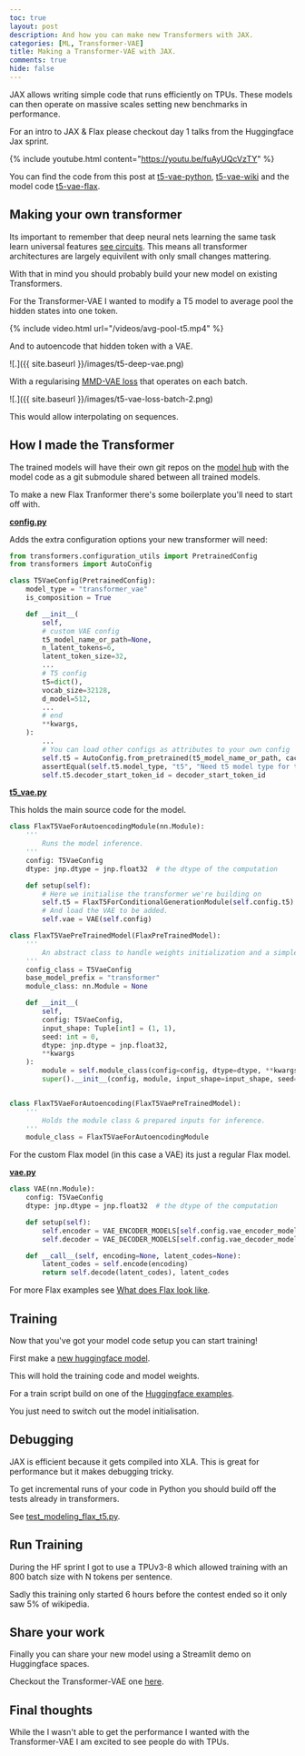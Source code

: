 ```yaml
---
toc: true
layout: post
description: And how you can make new Transformers with JAX.
categories: [ML, Transformer-VAE]
title: Making a Transformer-VAE with JAX.
comments: true
hide: false
---
```


JAX allows writing simple code that runs efficiently on TPUs.
These models can then operate on massive scales setting new benchmarks in performance.

For an intro to JAX & Flax please checkout day 1 talks from the Huggingface Jax sprint.

{% include youtube.html content="https://youtu.be/fuAyUQcVzTY" %}

You can find the code from this post at [t5-vae-python](https://huggingface.co/flax-community/t5-vae-python), [t5-vae-wiki](https://huggingface.co/flax-community/t5-vae-wiki) and the model code [t5-vae-flax](https://github.com/Fraser-Greenlee/t5-vae-flax).

## Making your own transformer

Its important to remember that deep neural nets learning the same task learn universal features [see circuits](https://distill.pub/2020/circuits/early-vision/).
This means all transformer architectures are largely equivilent with only small changes mattering.

With that in mind you should probably build your new model on existing Transformers.

For the Transformer-VAE I wanted to modify a T5 model to average pool the hidden states into one token.

{% include video.html url="/videos/avg-pool-t5.mp4" %}

And to autoencode that hidden token with a VAE.

![.]({{ site.baseurl }}/images/t5-deep-vae.png)

With a regularising [MMD-VAE loss](https://ermongroup.github.io/blog/a-tutorial-on-mmd-variational-autoencoders/) that operates on each batch.

![.]({{ site.baseurl }}/images/t5-vae-loss-batch-2.png)

This would allow interpolating on sequences.

## How I made the Transformer

The trained models will have their own git repos on the [model hub](https://huggingface.co/models) with the model code as a git submodule shared between all trained models.

To make a new Flax Tranformer there's some boilerplate you'll need to start off with.

**[config.py](https://github.com/Fraser-Greenlee/t5-vae-flax/blob/main/src/config.py)**

Adds the extra configuration options your new transformer will need:

```python
from transformers.configuration_utils import PretrainedConfig
from transformers import AutoConfig

class T5VaeConfig(PretrainedConfig):
    model_type = "transformer_vae"
    is_composition = True

    def __init__(
        self,
        # custom VAE config
        t5_model_name_or_path=None,
        n_latent_tokens=6,
        latent_token_size=32,
        ...
        # T5 config
        t5=dict(),
        vocab_size=32128,
        d_model=512,
        ...
        # end
        **kwargs,
    ):
        ...
        # You can load other configs as attributes to your own config
        self.t5 = AutoConfig.from_pretrained(t5_model_name_or_path, cache_dir=cache_dir)
        assertEqual(self.t5.model_type, "t5", "Need t5 model type for transformer_decoder.")
        self.t5.decoder_start_token_id = decoder_start_token_id
```

**[t5_vae.py](https://github.com/Fraser-Greenlee/t5-vae-flax/blob/main/src/t5_vae.py)**

This holds the main source code for the model.

```python
class FlaxT5VaeForAutoencodingModule(nn.Module):
    '''
        Runs the model inference.
    '''
    config: T5VaeConfig
    dtype: jnp.dtype = jnp.float32  # the dtype of the computation

    def setup(self):
        # Here we initialise the transformer we're building on
        self.t5 = FlaxT5ForConditionalGenerationModule(self.config.t5)
        # And load the VAE to be added.
        self.vae = VAE(self.config)

class FlaxT5VaePreTrainedModel(FlaxPreTrainedModel):
    '''
        An abstract class to handle weights initialization and a simple interface for downloading and loading pretrained models.
    '''
    config_class = T5VaeConfig
    base_model_prefix = "transformer"
    module_class: nn.Module = None

    def __init__(
        self,
        config: T5VaeConfig,
        input_shape: Tuple[int] = (1, 1),
        seed: int = 0,
        dtype: jnp.dtype = jnp.float32,
        **kwargs
    ):
        module = self.module_class(config=config, dtype=dtype, **kwargs)
        super().__init__(config, module, input_shape=input_shape, seed=seed, dtype=dtype)


class FlaxT5VaeForAutoencoding(FlaxT5VaePreTrainedModel):
    '''
        Holds the module class & prepared inputs for inference.
    '''
    module_class = FlaxT5VaeForAutoencodingModule
```

For the custom Flax model (in this case a VAE) its just a regular Flax model.

**[vae.py](https://github.com/Fraser-Greenlee/t5-vae-flax/blob/main/src/vae.py)**

```python
class VAE(nn.Module):
    config: T5VaeConfig
    dtype: jnp.dtype = jnp.float32  # the dtype of the computation

    def setup(self):
        self.encoder = VAE_ENCODER_MODELS[self.config.vae_encoder_model](self.config.latent_token_size, self.config.n_latent_tokens)
        self.decoder = VAE_DECODER_MODELS[self.config.vae_decoder_model](self.config.t5.d_model,  self.config.n_latent_tokens)

    def __call__(self, encoding=None, latent_codes=None):
        latent_codes = self.encode(encoding)
        return self.decode(latent_codes), latent_codes
```

For more Flax examples see [What does Flax look like](https://github.com/google/flax#what-does-flax-look-like).

## Training

Now that you've got your model code setup you can start training!

First make a [new huggingface model](https://huggingface.co/new).

This will hold the training code and model weights.

For a train script build on one of the [Huggingface examples](https://github.com/huggingface/transformers/tree/master/examples/flax).

You just need to switch out the model initialisation.

## Debugging

JAX is efficient because it gets compiled into XLA. This is great for performance but it makes debugging tricky.

To get incremental runs of your code in Python you should build off the tests already in transformers.

See [test_modeling_flax_t5.py](https://github.com/huggingface/transformers/blob/master/tests/test_modeling_flax_t5.py).

## Run Training

During the HF sprint I got to use a TPUv3-8 which allowed training with an 800 batch size with N tokens per sentence.

Sadly this training only started 6 hours before the contest ended so it only saw 5% of wikipedia.

## Share your work

Finally you can share your new model using a Streamlit demo on Huggingface spaces.

Checkout the Transformer-VAE one [here](https://huggingface.co/spaces/flax-community/t5-vae).

## Final thoughts

While the I wasn't able to get the performance I wanted with the Transformer-VAE I am excited to see people do with TPUs.
